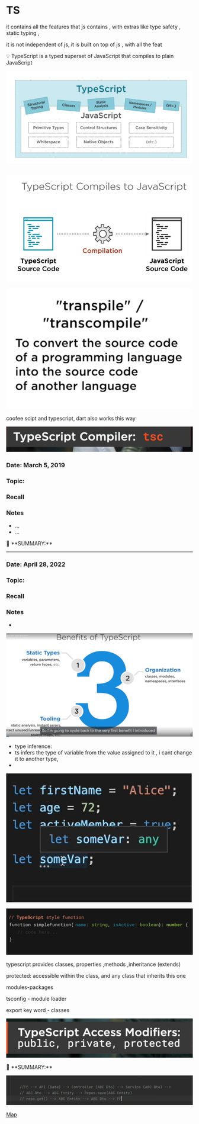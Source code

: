 # TS

it contains all the features that js contains , with extras like type safety , static typing ,

it is not independent of js, it is built on top of js , with all the feat

<aside>
💡 TypeScript is a typed superset of JavaScript that compiles to plain JavaScript

</aside>

![Untitled](TS%20a515e981a888490ab96e1711282d4c5a/Untitled.png)

## 

![Untitled](TS%20a515e981a888490ab96e1711282d4c5a/Untitled%201.png)

![Untitled](TS%20a515e981a888490ab96e1711282d4c5a/Untitled%202.png)

coofee scipt and typescript, dart also works this way

![Untitled](TS%20a515e981a888490ab96e1711282d4c5a/Untitled%203.png)

### Date: March 5, 2019

### Topic:

### Recall

### Notes

- ...
- ...

<aside>
📌 **SUMMARY:**

</aside>

---

### Date: April 28, 2022

### Topic:

### Recall

### Notes

- 

![Untitled](TS%20a515e981a888490ab96e1711282d4c5a/Untitled%204.png)

- type inference:
- ts infers the type of variable from the value assigned to it , i cant change it to  another type,
- 

![Untitled](TS%20a515e981a888490ab96e1711282d4c5a/Untitled%205.png)

![Untitled](TS%20a515e981a888490ab96e1711282d4c5a/Untitled%206.png)

typescript provides classes, properties ,methods ,inheritance (extends)

protected: accessible within the class, and any class that inherits this one

modules-packages

tsconfig - module loader

export key word - classes

![Untitled](TS%20a515e981a888490ab96e1711282d4c5a/Untitled%207.png)

<aside>
📌 **SUMMARY:**

</aside>

![Untitled](TS%20a515e981a888490ab96e1711282d4c5a/Untitled%208.png)

[Map](TS%20a515e981a888490ab96e1711282d4c5a/Map%20e6e834cef10b458e9bfa812492e61166.md)